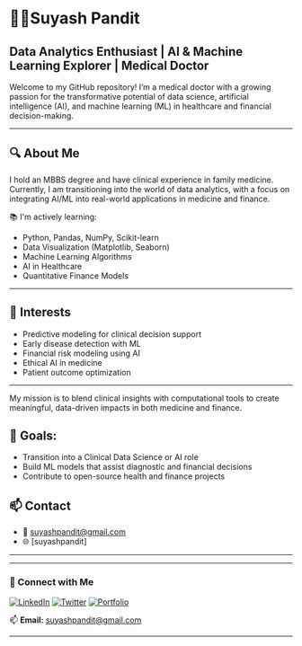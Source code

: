 # 👨‍⚕️Suyash Pandit
## Data Analytics Enthusiast | AI & Machine Learning Explorer  | Medical Doctor 

Welcome to my GitHub repository! I’m a medical doctor with a growing passion for the transformative potential of data science, artificial intelligence (AI), and machine learning (ML) in healthcare and financial decision-making.

---

## 🔍 About Me
I hold an MBBS degree and have clinical experience in family medicine. Currently, I am transitioning into the world of data analytics, with a focus on integrating AI/ML into real-world applications in medicine and finance.

📚 I'm actively learning:
- Python, Pandas, NumPy, Scikit-learn
- Data Visualization (Matplotlib, Seaborn)
- Machine Learning Algorithms
- AI in Healthcare
- Quantitative Finance Models

---

## 🧠 Interests
- Predictive modeling for clinical decision support
- Early disease detection with ML
- Financial risk modeling using AI
- Ethical AI in medicine
- Patient outcome optimization

---

My mission is to blend clinical insights with computational tools to create meaningful, data-driven impacts in both medicine and finance.

## 📌 Goals:
- Transition into a Clinical Data Science or AI role
- Build ML models that assist diagnostic and financial decisions
- Contribute to open-source health and finance projects


## 📫 Contact
- 📧 suyashpandit@gmail.com
- 🌐 [suyashpandit]

---

 
---
 
### 📢 Connect with Me
[![LinkedIn](https://img.shields.io/badge/LinkedIn-0A66C2?style=for-the-badge&logo=linkedin&logoColor=white)](https://linkedin.com/in/yourusername)
[![Twitter](https://img.shields.io/badge/Twitter-1DA1F2?style=for-the-badge&logo=twitter&logoColor=white)](https://twitter.com/yourusername)
[![Portfolio](https://img.shields.io/badge/Portfolio-ff5722?style=for-the-badge&logo=google-chrome&logoColor=white)](https://yourportfolio.com)
 
📫 **Email:** suyashpandit@gmail.com  
 
---
 
###
